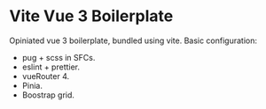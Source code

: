 # Vite Vue 3 Boilerplate

Opiniated vue 3 boilerplate, bundled using vite. Basic configuration:

- pug + scss in SFCs.
- eslint + prettier.
- vueRouter 4.
- Pinia.
- Boostrap grid.
